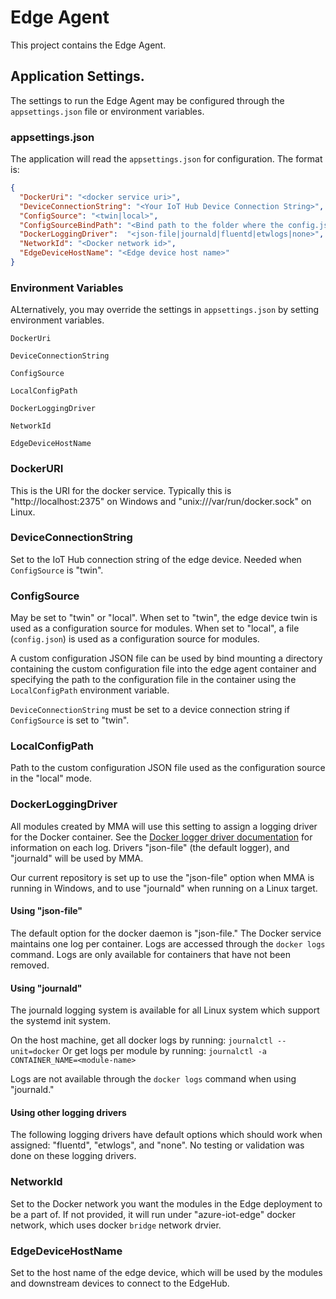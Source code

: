# Edge Agent
This project contains the Edge Agent.

## Application Settings.

The settings to run the Edge Agent may be configured through the `appsettings.json` 
file or environment variables.

### appsettings.json

The application will read the `appsettings.json` for configuration. The format is:

```json
{
  "DockerUri": "<docker service uri>",
  "DeviceConnectionString": "<Your IoT Hub Device Connection String>",
  "ConfigSource": "<twin|local>",
  "ConfigSourceBindPath": "<Bind path to the folder where the config.json is in 'local' mode>",
  "DockerLoggingDriver":  "<json-file|journald|fluentd|etwlogs|none>",
  "NetworkId": "<Docker network id>",
  "EdgeDeviceHostName": "<Edge device host name>"
}
```

### Environment Variables

ALternatively, you may override the settings in `appsettings.json` by setting 
environment variables.

`DockerUri`

`DeviceConnectionString`

`ConfigSource`

`LocalConfigPath`

`DockerLoggingDriver`

`NetworkId`

`EdgeDeviceHostName`

### DockerURI

This is the URI for the docker service.  Typically this is "http://localhost:2375"
on Windows and "unix:///var/run/docker.sock" on Linux.

### DeviceConnectionString

Set to the IoT Hub connection string of the edge device. Needed when 
`ConfigSource` is "twin".

### ConfigSource

May be set to "twin" or "local".  When set to "twin",
the edge device twin is used as a configuration source for modules. When set to 
"local", a file (`config.json`) is used as a configuration source for modules.

A custom configuration JSON file can be used by bind mounting a directory containing the 
custom configuration file into the edge agent container and specifying the path to the
configuration file in the container using the `LocalConfigPath` environment variable.

`DeviceConnectionString` must be set to a device connection string if `ConfigSource`
is set to "twin".

### LocalConfigPath

Path to the custom configuration JSON file used as the configuration source in the "local" mode.

### DockerLoggingDriver

All modules created by MMA will use this setting to assign a logging driver for 
the Docker container.  See the 
[Docker logger driver documentation](https://docs.docker.com/engine/admin/logging/overview/#supported-logging-drivers)
for information on each log.  Drivers "json-file" (the default logger), and 
"journald" will be used by MMA.

Our current repository is set up to use the "json-file" option when MMA is 
running in Windows, and to use "journald" when running on a Linux target.  

#### Using "json-file"

The default option for the docker daemon is "json-file." The Docker service 
maintains one log per container. Logs are accessed through the `docker logs` 
command.  Logs are only available for containers that have not been removed.

#### Using "journald"

The journald logging system is available for all Linux system which support the 
systemd init system.

On the host machine, get all docker logs by running:
`journalctl --unit=docker`
Or get logs per module by running:
`journalctl -a CONTAINER_NAME=<module-name>`

Logs are not available through the `docker logs` command when using "journald."

#### Using other logging drivers

The following logging drivers have default options which should work when 
assigned: "fluentd", "etwlogs", and "none". No testing or validation was done on 
these logging drivers.

### NetworkId

Set to the Docker network you want the modules in the Edge deployment to be a part of.  If not provided, it will run under "azure-iot-edge" docker network, which uses docker `bridge` network drvier.

### EdgeDeviceHostName

Set to the host name of the edge device, which will be used by the modules and 
downstream devices to connect to the EdgeHub.
